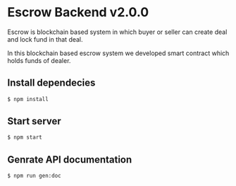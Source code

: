 # Escrow Backend v2.0.0

Escrow is blockchain based system in which buyer or seller can create deal and lock fund in that deal. 

In this blockchain based escrow system we developed smart contract which holds funds of dealer.

## Install dependecies

```bash
$ npm install
```

## Start server
```bash
$ npm start
```

## Genrate API documentation
```bash
$ npm run gen:doc
```